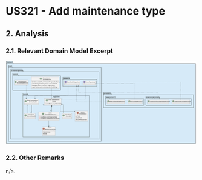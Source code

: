 # US321 - Add maintenance type

## 2. Analysis

### 2.1. Relevant Domain Model Excerpt

![Domain Model](svg/us_321-DM.svg)

### 2.2. Other Remarks

n/a.
